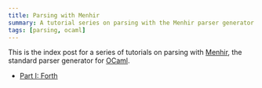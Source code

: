```yaml
---
title: Parsing with Menhir
summary: A tutorial series on parsing with the Menhir parser generator for OCaml.
tags: [parsing, ocaml]
---
```


This is the index post for a series of tutorials on parsing with
[Menhir][menhir], the standard parser generator for [OCaml][ocaml].

- [Part I: Forth](/article/parsing-menhir-forth)

[ocaml]: https://ocaml.org/
[menhir]: http://gallium.inria.fr/~fpottier/menhir/
